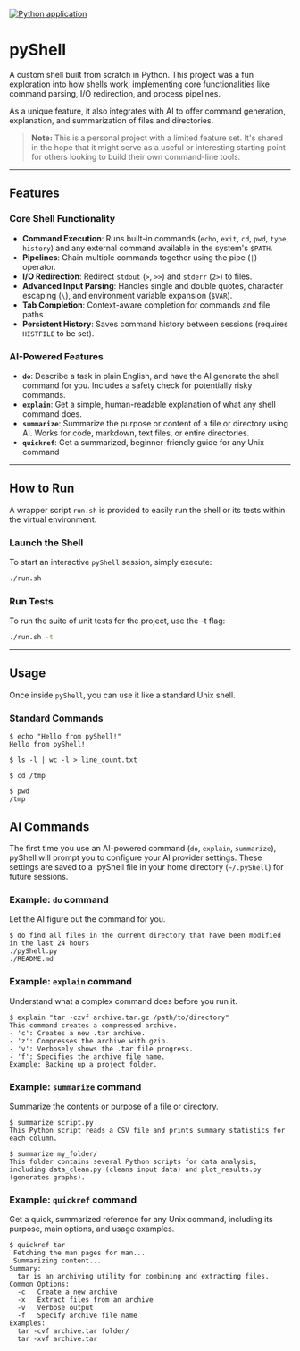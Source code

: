[![Python application](https://github.com/tibagni/pyShell/actions/workflows/python-app.yml/badge.svg)](https://github.com/tibagni/pyShell/actions/workflows/python-app.yml)

# pyShell

A custom shell built from scratch in Python. This project was a fun exploration into how shells work, implementing core functionalities like command parsing, I/O redirection, and process pipelines.

As a unique feature, it also integrates with AI to offer command generation, explanation, and summarization of files and directories.

> **Note:** This is a personal project with a limited feature set. It's shared in the hope that it might serve as a useful or interesting starting point for others looking to build their own command-line tools.

---

## Features

### Core Shell Functionality

*   **Command Execution**: Runs built-in commands (`echo`, `exit`, `cd`, `pwd`, `type`, `history`) and any external command available in the system's `$PATH`.
*   **Pipelines**: Chain multiple commands together using the pipe (`|`) operator.
*   **I/O Redirection**: Redirect `stdout` (`>`, `>>`) and `stderr` (`2>`) to files.
*   **Advanced Input Parsing**: Handles single and double quotes, character escaping (`\`), and environment variable expansion (`$VAR`).
*   **Tab Completion**: Context-aware completion for commands and file paths.
*   **Persistent History**: Saves command history between sessions (requires `HISTFILE` to be set).

### AI-Powered Features

*   **`do`**: Describe a task in plain English, and have the AI generate the shell command for you. Includes a safety check for potentially risky commands.
*   **`explain`**: Get a simple, human-readable explanation of what any shell command does.
*   **`summarize`**: Summarize the purpose or content of a file or directory using AI. Works for code, markdown, text files, or entire directories.
*   **`quickref`**: Get a summarized, beginner-friendly guide for any Unix command

---

## How to Run

A wrapper script `run.sh` is provided to easily run the shell or its tests within the virtual environment.

### Launch the Shell

To start an interactive `pyShell` session, simply execute:

```bash
./run.sh
```

### Run Tests

To run the suite of unit tests for the project, use the -t flag:

```bash
./run.sh -t
```
---

## Usage

Once inside `pyShell`, you can use it like a standard Unix shell.

### Standard Commands

```console
$ echo "Hello from pyShell!"
Hello from pyShell!

$ ls -l | wc -l > line_count.txt

$ cd /tmp

$ pwd
/tmp
```

## AI Commands

The first time you use an AI-powered command (`do`, `explain`, `summarize`), pyShell will prompt you to configure your AI provider settings. These settings are saved to a .pyShell file in your home directory (`~/.pyShell`) for future sessions.

### Example: `do` command

Let the AI figure out the command for you.

```console
$ do find all files in the current directory that have been modified in the last 24 hours
./pyShell.py
./README.md
```

### Example: `explain` command

Understand what a complex command does before you run it.

```console
$ explain "tar -czvf archive.tar.gz /path/to/directory"
This command creates a compressed archive.
- 'c': Creates a new .tar archive.
- 'z': Compresses the archive with gzip.
- 'v': Verbosely shows the .tar file progress.
- 'f': Specifies the archive file name.
Example: Backing up a project folder.
```

### Example: `summarize` command

Summarize the contents or purpose of a file or directory.

```console
$ summarize script.py
This Python script reads a CSV file and prints summary statistics for each column.

$ summarize my_folder/
This folder contains several Python scripts for data analysis, including data_clean.py (cleans input data) and plot_results.py (generates graphs).
```

### Example: `quickref` command

Get a quick, summarized reference for any Unix command, including its purpose, main options, and usage examples.

```console
$ quickref tar
 Fetching the man pages for man... 
 Summarizing content... 
Summary:
  tar is an archiving utility for combining and extracting files.
Common Options:
  -c   Create a new archive
  -x   Extract files from an archive
  -v   Verbose output
  -f   Specify archive file name
Examples:
  tar -cvf archive.tar folder/
  tar -xvf archive.tar
```
